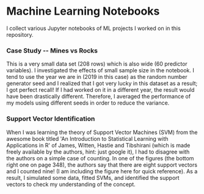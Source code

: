 # Machine Learning Notebooks
I collect various Jupyter notebooks of ML projects I worked on in this repository.

### Case Study -- Mines vs Rocks
This is a very small data set (208 rows) which is also wide (60 predictor variables). I investigated the effects of small sample size in the notebook. 
I tend to use the year we are in (2019 in this case) as the random number generator seed and I realized that I got very lucky in this dataset as a result; 
I got perfect recall! If I had worked on it in a different year, the result would have been drastically different. Therefore, I averaged the performance of 
my models using different seeds in order to reduce the variance.

### Support Vector Identification
When I was learning the theory of Support Vector Machines (SVM) from the awesome book titled 'An Introduction to Statistical Learning with Applications in R' of 
James, Witten, Hastie and Tibshirani (which is made freely available by the authors, hint: just google it), I had to disagree with the authors on a simple case of 
counting. In one of the figures (the bottom right one on page 348), the authors say that there are eight support vectors and I counted nine! (I am including the 
figure here for quick reference). As a result, I simulated some data, fitted SVMs, and identified the support vectors to check my understanding of the concept.
